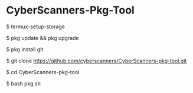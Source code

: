 # CyberScanners-Pkg-Tool

$ termux-setup-storage

$ pkg update && pkg upgrade

$ pkg install git

$ git clone https://github.com/cyberscanners/CyberScanners-pkg-tool.git

$ cd CyberScanners-pkg-tool

$ bash pkg.sh
